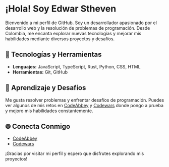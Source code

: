 # ¡Hola! Soy Edwar Stheven

Bienvenido a mi perfil de GitHub. Soy un desarrollador apasionado por el desarrollo web y la resolución de problemas de programación. Desde Colombia, me encanta explorar nuevas tecnologías y mejorar mis habilidades mediante diversos proyectos y desafíos.


## 🔧 Tecnologías y Herramientas

- **Lenguajes:** JavaScript, TypeScript, Rust, Python, CSS, HTML  
- **Herramientas:** Git, GitHub
## 🎯 Aprendizaje y Desafíos

Me gusta resolver problemas y enfrentar desafíos de programación. Puedes ver algunos de mis retos en [CodeAbbey](https://www.codeabbey.com/index/user_profile/edwardo1239) y [Codewars](https://www.codewars.com/users/edwardo1239) donde pongo a prueba y mejoro mis habilidades constantemente.

## 🌐 Conecta Conmigo

- [CodeAbbey](https://www.codeabbey.com/index/user_profile/edwardo1239)
- [Codewars](https://www.codewars.com/users/edwardo1239)

¡Gracias por visitar mi perfil y espero que disfrutes explorando mis proyectos!
